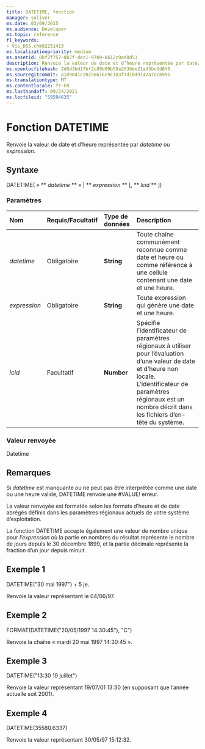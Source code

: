 ```yaml
---
title: DATETIME, fonction
manager: soliver
ms.date: 03/09/2015
ms.audience: Developer
ms.topic: reference
f1_keywords:
- Vis_DSS.chm82251413
ms.localizationpriority: medium
ms.assetid: 0bf7f757-0b7f-dec1-9709-6612c9ad0d53
description: Renvoie la valeur de date et d’heure représentée par date/heure ou expression.
ms.openlocfilehash: 2d8d3bd17bf2c89b09b59a203bbe21a33bc6d8f0
ms.sourcegitcommit: a1d9041c20256616c9c183f7d1049142a7ac6991
ms.translationtype: MT
ms.contentlocale: fr-FR
ms.lasthandoff: 09/24/2021
ms.locfileid: "59594635"
---
```

# <a name="datetime-function"></a>Fonction DATETIME

Renvoie la valeur de date et d’heure représentée par  _datetime_ ou  _expression_.
  
## <a name="syntax"></a>Syntaxe

DATETIME( » ** *datetime* ** « | ** *expression* ** [, ** *lcid* ** ]) 
  
### <a name="parameters"></a>Paramètres

|**Nom**|**Requis/Facultatif**|**Type de données**|**Description**|
|:-----|:-----|:-----|:-----|
| _datetime_ <br/> |Obligatoire  <br/> |**String** <br/> |Toute chaîne communément reconnue comme date et heure ou comme référence à une cellule contenant une date et une heure.  <br/> |
| _expression_ <br/> |Obligatoire  <br/> |**String** <br/> |Toute expression qui génère une date et une heure.  <br/> |
| _lcid_ <br/> |Facultatif  <br/> |**Number** <br/> |Spécifie l’identificateur de paramètres régionaux à utiliser pour l’évaluation d’une valeur de date et d’heure non locale. L’identificateur de paramètres régionaux est un nombre décrit dans les fichiers d’en-tête du système.  <br/> |
   
### <a name="return-value"></a>Valeur renvoyée

Datetime
  
## <a name="remarks"></a>Remarques

Si  *datetime*  est manquante ou ne peut pas être interprétée comme une date ou une heure valide, DATETIME renvoie une #VALUE! erreur. 
  
La valeur renvoyée est formatée selon les formats d’heure et de date abrégés définis dans les paramètres régionaux actuels de votre système d’exploitation. 
  
La fonction DATETIME accepte également une valeur de nombre unique pour  *l’expression*  où la partie en nombres du résultat représente le nombre de jours depuis le 30 décembre 1899, et la partie décimale représente la fraction d’un jour depuis minuit. 
  
## <a name="example-1"></a>Exemple 1

DATETIME("30 mai 1997") + 5 je.
  
Renvoie la valeur représentant le 04/06/97.
  
## <a name="example-2"></a>Exemple 2

FORMAT(DATETIME("20/05/1997 14:30:45"), "C")
  
Renvoie la chaîne « mardi 20 mai 1997 14:30:45 ».
  
## <a name="example-3"></a>Exemple 3

DATETIME("13:30 19 juillet")
  
Renvoie la valeur représentant 19/07/01 13:30 (en supposant que l’année actuelle soit 2001).
  
## <a name="example-4"></a>Exemple 4

DATETIME(35580.6337)
  
Renvoie la valeur représentant 30/05/97 15:12:32.
  

